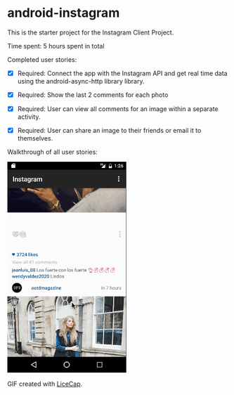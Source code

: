 # android-instagram

This is the starter project for the Instagram Client Project. 

Time spent: 5 hours spent in total

Completed user stories:

 * [x] Required: Connect the app with the Instagram API and get real time data using the android-async-http library library.
 * [x] Required: Show the last 2 comments for each photo
 * [x] Required: User can view all comments for an image within a separate activity.
 * [x] Required: User can share an image to their friends or email it to themselves.
 

Walkthrough of all user stories:

![Video Walkthrough](anim_assign2.gif)

GIF created with [LiceCap](http://www.cockos.com/licecap/).

